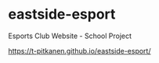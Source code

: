 # eastside-esport
Esports Club Website - School Project

https://t-pitkanen.github.io/eastside-esport/
